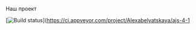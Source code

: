 Наш проект



[![Build status](https://ci.appveyor.com/api/projects/status/6lsg29xelgkxl5j3?svg=true)](https://ci.appveyor.com/project/Alexabelyatskaya/ajs-4-1